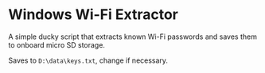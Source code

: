 # Windows Wi-Fi Extractor
A simple ducky script that extracts known Wi-Fi passwords and saves them to onboard micro SD storage.

Saves to `D:\data\keys.txt`, change if necessary.
